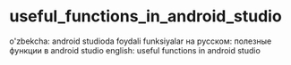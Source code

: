 # useful_functions_in_android_studio
o'zbekcha: android studioda foydali funksiyalar
на русском: полезные функции в android studio
english: useful functions in android studio
